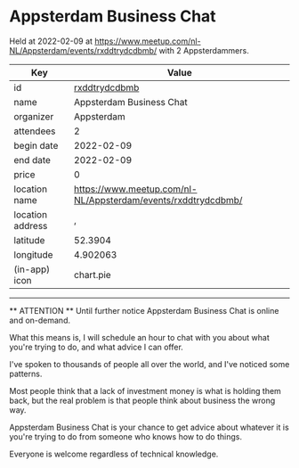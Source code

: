 # Appsterdam Business Chat
Held at 2022-02-09 at https://www.meetup.com/nl-NL/Appsterdam/events/rxddtrydcdbmb/ with 2 Appsterdammers.
        
|Key|Value
|---|---|
|id|[rxddtrydcdbmb](https://www.meetup.com/appsterdam/events/rxddtrydcdbmb/)|
|name|Appsterdam Business Chat|
|organizer|Appsterdam|
|attendees|2|
|begin date|2022-02-09|
|end date|2022-02-09|
|price|0|
|location name|https://www.meetup.com/nl-NL/Appsterdam/events/rxddtrydcdbmb/|
|location address|, |
|latitude|52.3904|
|longitude|4.902063|
|(in-app) icon|chart.pie|

---

** ATTENTION ** Until further notice Appsterdam Business Chat is online and on-demand.

What this means is, I will schedule an hour to chat with you about what you're trying to do, and what advice I can offer.

I've spoken to thousands of people all over the world, and I've noticed some patterns.

Most people think that a lack of investment money is what is holding them back, but the real problem is that people think about business the wrong way.

Appsterdam Business Chat is your chance to get advice about whatever it is you're trying to do from someone who knows how to do things.

Everyone is welcome regardless of technical knowledge.

